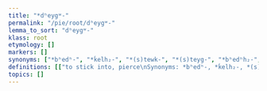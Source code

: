 ```yaml
---
title: "*dʰeygʷ-"
permalink: "/pie/root/dʰeygʷ-"
lemma_to_sort: "dʰeygʷ-"
klass: root
etymology: []
markers: []
synonyms: ["*bʰedʰ-", "*ḱelh₂-", "*(s)tewk-", "*(s)teyg-", "*bʰedʰh₂-", "*dʰembʰ-", "*h₃rewk-"]
definitions: [["to stick into, pierce\nSynonyms: *bʰedʰ-, *ḱelh₂-, *(s)tewk-, *(s)teyg-", "to dig; to ditch\nSynonyms: *bʰedʰh₂-, *dʰembʰ-, *h₃rewk-", "to plant; to set up, fasten"]]
topics: []
---
```

